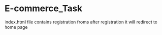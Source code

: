# E-commerce_Task
index.html file contains registration froms
after registration it will redirect to home page
